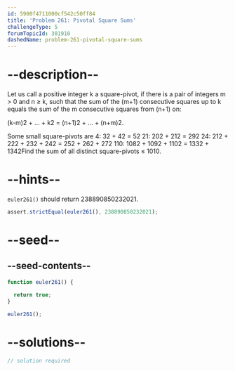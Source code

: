 ```yaml
---
id: 5900f4711000cf542c50ff84
title: 'Problem 261: Pivotal Square Sums'
challengeType: 5
forumTopicId: 301910
dashedName: problem-261-pivotal-square-sums
---
```


# --description--

Let us call a positive integer k a square-pivot, if there is a pair of integers m > 0 and n ≥ k, such that the sum of the (m+1) consecutive squares up to k equals the sum of the m consecutive squares from (n+1) on:

(k-m)2 + ... + k2 = (n+1)2 + ... + (n+m)2.

Some small square-pivots are 4: 32 + 42 = 52 21: 202 + 212 = 292 24: 212 + 222 + 232 + 242 = 252 + 262 + 272 110: 1082 + 1092 + 1102 = 1332 + 1342Find the sum of all distinct square-pivots ≤ 1010.

# --hints--

`euler261()` should return 238890850232021.

```js
assert.strictEqual(euler261(), 238890850232021);
```

# --seed--

## --seed-contents--

```js
function euler261() {

  return true;
}

euler261();
```

# --solutions--

```js
// solution required
```
